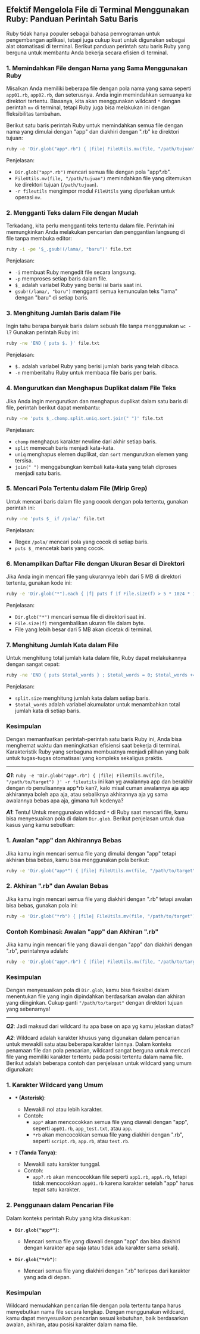 ## Efektif Mengelola File di Terminal Menggunakan Ruby: Panduan Perintah Satu Baris

Ruby tidak hanya populer sebagai bahasa pemrograman untuk pengembangan aplikasi, tetapi juga cukup kuat untuk digunakan sebagai alat otomatisasi di terminal. Berikut panduan perintah satu baris Ruby yang berguna untuk membantu Anda bekerja secara efisien di terminal.

### 1. Memindahkan File dengan Nama yang Sama Menggunakan Ruby

Misalkan Anda memiliki beberapa file dengan pola nama yang sama seperti `app01.rb`, `app02.rb`, dan seterusnya. Anda ingin memindahkan semuanya ke direktori tertentu. Biasanya, kita akan menggunakan wildcard `*` dengan perintah `mv` di terminal, tetapi Ruby juga bisa melakukan ini dengan fleksibilitas tambahan.

Berikut satu baris perintah Ruby untuk memindahkan semua file dengan nama yang dimulai dengan "app" dan diakhiri dengan ".rb" ke direktori tujuan:

```bash
ruby -e 'Dir.glob("app*.rb") { |file| FileUtils.mv(file, "/path/tujuan") }' -r fileutils
```

Penjelasan:
- `Dir.glob("app*.rb")` mencari semua file dengan pola "app*.rb".
- `FileUtils.mv(file, "/path/tujuan")` memindahkan file yang ditemukan ke direktori tujuan (`/path/tujuan`).
- `-r fileutils` mengimpor modul `FileUtils` yang diperlukan untuk operasi `mv`.

### 2. Mengganti Teks dalam File dengan Mudah

Terkadang, kita perlu mengganti teks tertentu dalam file. Perintah ini memungkinkan Anda melakukan pencarian dan penggantian langsung di file tanpa membuka editor:

```bash
ruby -i -pe '$_.gsub!(/lama/, "baru")' file.txt
```

Penjelasan:
- `-i` membuat Ruby mengedit file secara langsung.
- `-p` memproses setiap baris dalam file.
- `$_` adalah variabel Ruby yang berisi isi baris saat ini.
- `gsub!(/lama/, "baru")` mengganti semua kemunculan teks "lama" dengan "baru" di setiap baris.

### 3. Menghitung Jumlah Baris dalam File

Ingin tahu berapa banyak baris dalam sebuah file tanpa menggunakan `wc -l`? Gunakan perintah Ruby ini:

```bash
ruby -ne 'END { puts $. }' file.txt
```

Penjelasan:
- `$.` adalah variabel Ruby yang berisi jumlah baris yang telah dibaca.
- `-n` memberitahu Ruby untuk membaca file baris per baris.

### 4. Mengurutkan dan Menghapus Duplikat dalam File Teks

Jika Anda ingin mengurutkan dan menghapus duplikat dalam satu baris di file, perintah berikut dapat membantu:

```bash
ruby -ne 'puts $_.chomp.split.uniq.sort.join(" ")' file.txt
```

Penjelasan:
- `chomp` menghapus karakter newline dari akhir setiap baris.
- `split` memecah baris menjadi kata-kata.
- `uniq` menghapus elemen duplikat, dan `sort` mengurutkan elemen yang tersisa.
- `join(" ")` menggabungkan kembali kata-kata yang telah diproses menjadi satu baris.

### 5. Mencari Pola Tertentu dalam File (Mirip Grep)

Untuk mencari baris dalam file yang cocok dengan pola tertentu, gunakan perintah ini:

```bash
ruby -ne 'puts $_ if /pola/' file.txt
```

Penjelasan:
- Regex `/pola/` mencari pola yang cocok di setiap baris.
- `puts $_` mencetak baris yang cocok.

### 6. Menampilkan Daftar File dengan Ukuran Besar di Direktori

Jika Anda ingin mencari file yang ukurannya lebih dari 5 MB di direktori tertentu, gunakan kode ini:

```bash
ruby -e 'Dir.glob("*").each { |f| puts f if File.size(f) > 5 * 1024 * 1024 }'
```

Penjelasan:
- `Dir.glob("*")` mencari semua file di direktori saat ini.
- `File.size(f)` mengembalikan ukuran file dalam byte.
- File yang lebih besar dari 5 MB akan dicetak di terminal.

### 7. Menghitung Jumlah Kata dalam File

Untuk menghitung total jumlah kata dalam file, Ruby dapat melakukannya dengan sangat cepat:

```bash
ruby -ne 'END { puts $total_words } ; $total_words = 0; $total_words += $_.split.size'
```

Penjelasan:
- `split.size` menghitung jumlah kata dalam setiap baris.
- `$total_words` adalah variabel akumulator untuk menambahkan total jumlah kata di setiap baris.
  
### Kesimpulan

Dengan memanfaatkan perintah-perintah satu baris Ruby ini, Anda bisa menghemat waktu dan meningkatkan efisiensi saat bekerja di terminal. Karakteristik Ruby yang serbaguna membuatnya menjadi pilihan yang baik untuk tugas-tugas otomatisasi yang kompleks sekaligus praktis.

---

***Q1***: `ruby -e 'Dir.glob("app*.rb") { |file| FileUtils.mv(file, "/path/to/target") }' -r fileutils`
ini kan yg awalannya app dan berakhir dengan rb penulisannya app*rb kan?, kalo misal cuman awalannya aja app akhirannya boleh apa aja, atau sebaliknya akhirannya aja yg sama awalannya bebas apa aja, gimana tuh kodenya?

***A1***: Tentu! Untuk menggunakan wildcard `*` di Ruby saat mencari file, kamu bisa menyesuaikan pola di dalam `Dir.glob`. Berikut penjelasan untuk dua kasus yang kamu sebutkan:

### 1. Awalan "app" dan Akhirannya Bebas

Jika kamu ingin mencari semua file yang dimulai dengan "app" tetapi akhiran bisa bebas, kamu bisa menggunakan pola berikut:

```bash
ruby -e 'Dir.glob("app*") { |file| FileUtils.mv(file, "/path/to/target") }' -r fileutils
```

### 2. Akhiran ".rb" dan Awalan Bebas

Jika kamu ingin mencari semua file yang diakhiri dengan ".rb" tetapi awalan bisa bebas, gunakan pola ini:

```bash
ruby -e 'Dir.glob("*rb") { |file| FileUtils.mv(file, "/path/to/target") }' -r fileutils
```

### Contoh Kombinasi: Awalan "app" dan Akhiran ".rb"

Jika kamu ingin mencari file yang diawali dengan "app" dan diakhiri dengan ".rb", perintahnya adalah:

```bash
ruby -e 'Dir.glob("app*.rb") { |file| FileUtils.mv(file, "/path/to/target") }' -r fileutils
```

### Kesimpulan

Dengan menyesuaikan pola di `Dir.glob`, kamu bisa fleksibel dalam menentukan file yang ingin dipindahkan berdasarkan awalan dan akhiran yang diinginkan. Cukup ganti `"/path/to/target"` dengan direktori tujuan yang sebenarnya!

---

***Q2***: Jadi maksud dari wildcard itu apa base on apa yg kamu jelaskan diatas?

***A2***: Wildcard adalah karakter khusus yang digunakan dalam pencarian untuk mewakili satu atau beberapa karakter lainnya. Dalam konteks penamaan file dan pola pencarian, wildcard sangat berguna untuk mencari file yang memiliki karakter tertentu pada posisi tertentu dalam nama file. Berikut adalah beberapa contoh dan penjelasan untuk wildcard yang umum digunakan:

### 1. Karakter Wildcard yang Umum

- **`*` (Asterisk)**: 
  - Mewakili nol atau lebih karakter.
  - Contoh: 
    - `app*` akan mencocokkan semua file yang diawali dengan "app", seperti `app01.rb`, `app_test.txt`, atau `app`.
    - `*rb` akan mencocokkan semua file yang diakhiri dengan ".rb", seperti `script.rb`, `app.rb`, atau `test.rb`.
  
- **`?` (Tanda Tanya)**:
  - Mewakili satu karakter tunggal.
  - Contoh:
    - `app?.rb` akan mencocokkan file seperti `app1.rb`, `appA.rb`, tetapi tidak mencocokkan `app01.rb` karena karakter setelah "app" harus tepat satu karakter.

### 2. Penggunaan dalam Pencarian File

Dalam konteks perintah Ruby yang kita diskusikan:

- **`Dir.glob("app*")`**:
  - Mencari semua file yang diawali dengan "app" dan bisa diakhiri dengan karakter apa saja (atau tidak ada karakter sama sekali).

- **`Dir.glob("*rb")`**:
  - Mencari semua file yang diakhiri dengan ".rb" terlepas dari karakter yang ada di depan.

### Kesimpulan

Wildcard memudahkan pencarian file dengan pola tertentu tanpa harus menyebutkan nama file secara lengkap. Dengan menggunakan wildcard, kamu dapat menyesuaikan pencarian sesuai kebutuhan, baik berdasarkan awalan, akhiran, atau posisi karakter dalam nama file.

